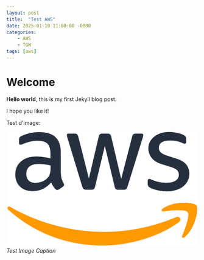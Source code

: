```yaml
---
layout: post
title:  "Test AWS"
date: 2025-01-10 11:00:00 -0000
categories:
    - AWS
    - TGW
tags: [aws]
---
```


# Welcome

**Hello world**, this is my first Jekyll blog post.

I hope you like it!

Test d'image:

![test-description](/images/Amazon_Web_Services_Logo.svg.png)
_Test Image Caption_

